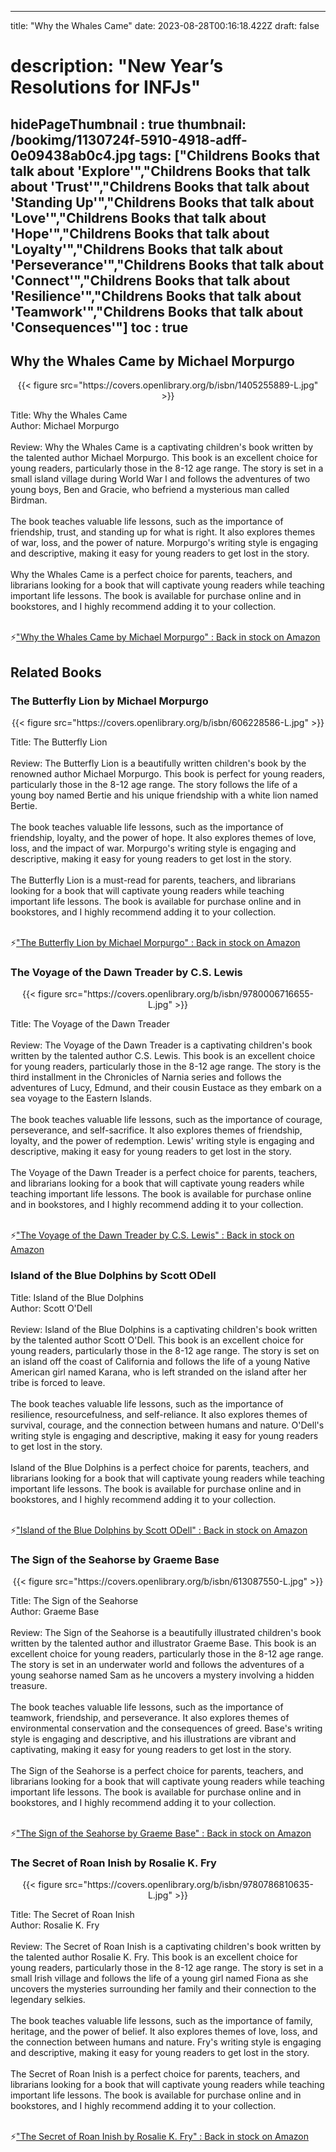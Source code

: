 
---
title: "Why the Whales Came"
date: 2023-08-28T00:16:18.422Z
draft: false
# description: "New Year’s Resolutions for INFJs"
hidePageThumbnail : true
thumbnail: /bookimg/1130724f-5910-4918-adff-0e09438ab0c4.jpg
tags: ["Childrens Books that talk about 'Explore'","Childrens Books that talk about 'Trust'","Childrens Books that talk about 'Standing Up'","Childrens Books that talk about 'Love'","Childrens Books that talk about 'Hope'","Childrens Books that talk about 'Loyalty'","Childrens Books that talk about 'Perseverance'","Childrens Books that talk about 'Connect'","Childrens Books that talk about 'Resilience'","Childrens Books that talk about 'Teamwork'","Childrens Books that talk about 'Consequences'"]
toc : true
---
## Why the Whales Came by Michael Morpurgo

<center>
{{< figure src="https://covers.openlibrary.org/b/isbn/1405255889-L.jpg" >}}
</center>

Title: Why the Whales Came</br>
Author: Michael Morpurgo</br></br>
Review: Why the Whales Came is a captivating children's book written by the talented author Michael Morpurgo. This book is an excellent choice for young readers, particularly those in the 8-12 age range. The story is set in a small island village during World War I and follows the adventures of two young boys, Ben and Gracie, who befriend a mysterious man called Birdman.</br></br>
The book teaches valuable life lessons, such as the importance of friendship, trust, and standing up for what is right. It also explores themes of war, loss, and the power of nature. Morpurgo's writing style is engaging and descriptive, making it easy for young readers to get lost in the story.</br></br>
Why the Whales Came is a perfect choice for parents, teachers, and librarians looking for a book that will captivate young readers while teaching important life lessons. The book is available for purchase online and in bookstores, and I highly recommend adding it to your collection.</br></br>

<p>⚡<a id="aflink" href="https://www.amazon.com/gp/search?ie=UTF8&tag=klayu00-20&linkCode=ur2&linkId=6639bed89a8ad8dd2705e40644eb43d3&camp=1789&creative=9325&index=books&keywords=Why the Whales Came by Michael Morpurgo" class="one" target="_blank" title='"Why the Whales Came by Michael Morpurgo" : Back in stock on Amazon'>"Why the Whales Came by Michael Morpurgo" : Back in stock on Amazon</a></p>

## Related Books
### The Butterfly Lion by Michael Morpurgo
<center>
{{< figure src="https://covers.openlibrary.org/b/isbn/606228586-L.jpg" >}}
</center>

Title: The Butterfly Lion</br></br>
Review: The Butterfly Lion is a beautifully written children's book by the renowned author Michael Morpurgo. This book is perfect for young readers, particularly those in the 8-12 age range. The story follows the life of a young boy named Bertie and his unique friendship with a white lion named Bertie.</br></br>
The book teaches valuable life lessons, such as the importance of friendship, loyalty, and the power of hope. It also explores themes of love, loss, and the impact of war. Morpurgo's writing style is engaging and descriptive, making it easy for young readers to get lost in the story.</br></br>
The Butterfly Lion is a must-read for parents, teachers, and librarians looking for a book that will captivate young readers while teaching important life lessons. The book is available for purchase online and in bookstores, and I highly recommend adding it to your collection.</br></br>

<p>⚡<a id="aflink" href="https://www.amazon.com/gp/search?ie=UTF8&tag=klayu00-20&linkCode=ur2&linkId=6639bed89a8ad8dd2705e40644eb43d3&camp=1789&creative=9325&index=books&keywords=The Butterfly Lion by Michael Morpurgo" class="one" target="_blank" title='"The Butterfly Lion by Michael Morpurgo" : Back in stock on Amazon'>"The Butterfly Lion by Michael Morpurgo" : Back in stock on Amazon</a></p>

### The Voyage of the Dawn Treader by C.S. Lewis
<center>
{{< figure src="https://covers.openlibrary.org/b/isbn/9780006716655-L.jpg" >}}
</center>

Title: The Voyage of the Dawn Treader</br></br>
Review: The Voyage of the Dawn Treader is a captivating children's book written by the talented author C.S. Lewis. This book is an excellent choice for young readers, particularly those in the 8-12 age range. The story is the third installment in the Chronicles of Narnia series and follows the adventures of Lucy, Edmund, and their cousin Eustace as they embark on a sea voyage to the Eastern Islands.</br></br>
The book teaches valuable life lessons, such as the importance of courage, perseverance, and self-sacrifice. It also explores themes of friendship, loyalty, and the power of redemption. Lewis' writing style is engaging and descriptive, making it easy for young readers to get lost in the story.</br></br>
The Voyage of the Dawn Treader is a perfect choice for parents, teachers, and librarians looking for a book that will captivate young readers while teaching important life lessons. The book is available for purchase online and in bookstores, and I highly recommend adding it to your collection.</br></br>

<p>⚡<a id="aflink" href="https://www.amazon.com/gp/search?ie=UTF8&tag=klayu00-20&linkCode=ur2&linkId=6639bed89a8ad8dd2705e40644eb43d3&camp=1789&creative=9325&index=books&keywords=The Voyage of the Dawn Treader by C.S. Lewis" class="one" target="_blank" title='"The Voyage of the Dawn Treader by C.S. Lewis" : Back in stock on Amazon'>"The Voyage of the Dawn Treader by C.S. Lewis" : Back in stock on Amazon</a></p>

### Island of the Blue Dolphins by Scott ODell
Title: Island of the Blue Dolphins</br>
Author: Scott O'Dell</br></br>
Review: Island of the Blue Dolphins is a captivating children's book written by the talented author Scott O'Dell. This book is an excellent choice for young readers, particularly those in the 8-12 age range. The story is set on an island off the coast of California and follows the life of a young Native American girl named Karana, who is left stranded on the island after her tribe is forced to leave.</br></br>
The book teaches valuable life lessons, such as the importance of resilience, resourcefulness, and self-reliance. It also explores themes of survival, courage, and the connection between humans and nature. O'Dell's writing style is engaging and descriptive, making it easy for young readers to get lost in the story.</br></br>
Island of the Blue Dolphins is a perfect choice for parents, teachers, and librarians looking for a book that will captivate young readers while teaching important life lessons. The book is available for purchase online and in bookstores, and I highly recommend adding it to your collection.</br></br>

<p>⚡<a id="aflink" href="https://www.amazon.com/gp/search?ie=UTF8&tag=klayu00-20&linkCode=ur2&linkId=6639bed89a8ad8dd2705e40644eb43d3&camp=1789&creative=9325&index=books&keywords=Island of the Blue Dolphins by Scott ODell" class="one" target="_blank" title='"Island of the Blue Dolphins by Scott ODell" : Back in stock on Amazon'>"Island of the Blue Dolphins by Scott ODell" : Back in stock on Amazon</a></p>

### The Sign of the Seahorse by Graeme Base
<center>
{{< figure src="https://covers.openlibrary.org/b/isbn/613087550-L.jpg" >}}
</center>

Title: The Sign of the Seahorse</br>
Author: Graeme Base</br></br>
Review: The Sign of the Seahorse is a beautifully illustrated children's book written by the talented author and illustrator Graeme Base. This book is an excellent choice for young readers, particularly those in the 8-12 age range. The story is set in an underwater world and follows the adventures of a young seahorse named Sam as he uncovers a mystery involving a hidden treasure.</br></br>
The book teaches valuable life lessons, such as the importance of teamwork, friendship, and perseverance. It also explores themes of environmental conservation and the consequences of greed. Base's writing style is engaging and descriptive, and his illustrations are vibrant and captivating, making it easy for young readers to get lost in the story.</br></br>
The Sign of the Seahorse is a perfect choice for parents, teachers, and librarians looking for a book that will captivate young readers while teaching important life lessons. The book is available for purchase online and in bookstores, and I highly recommend adding it to your collection.</br></br>

<p>⚡<a id="aflink" href="https://www.amazon.com/gp/search?ie=UTF8&tag=klayu00-20&linkCode=ur2&linkId=6639bed89a8ad8dd2705e40644eb43d3&camp=1789&creative=9325&index=books&keywords=The Sign of the Seahorse by Graeme Base" class="one" target="_blank" title='"The Sign of the Seahorse by Graeme Base" : Back in stock on Amazon'>"The Sign of the Seahorse by Graeme Base" : Back in stock on Amazon</a></p>

### The Secret of Roan Inish by Rosalie K. Fry
<center>
{{< figure src="https://covers.openlibrary.org/b/isbn/9780786810635-L.jpg" >}}
</center>

Title: The Secret of Roan Inish</br>
Author: Rosalie K. Fry</br></br>
Review: The Secret of Roan Inish is a captivating children's book written by the talented author Rosalie K. Fry. This book is an excellent choice for young readers, particularly those in the 8-12 age range. The story is set in a small Irish village and follows the life of a young girl named Fiona as she uncovers the mysteries surrounding her family and their connection to the legendary selkies.</br></br>
The book teaches valuable life lessons, such as the importance of family, heritage, and the power of belief. It also explores themes of love, loss, and the connection between humans and nature. Fry's writing style is engaging and descriptive, making it easy for young readers to get lost in the story.</br></br>
The Secret of Roan Inish is a perfect choice for parents, teachers, and librarians looking for a book that will captivate young readers while teaching important life lessons. The book is available for purchase online and in bookstores, and I highly recommend adding it to your collection.</br></br>

<p>⚡<a id="aflink" href="https://www.amazon.com/gp/search?ie=UTF8&tag=klayu00-20&linkCode=ur2&linkId=6639bed89a8ad8dd2705e40644eb43d3&camp=1789&creative=9325&index=books&keywords=The Secret of Roan Inish by Rosalie K. Fry" class="one" target="_blank" title='"The Secret of Roan Inish by Rosalie K. Fry" : Back in stock on Amazon'>"The Secret of Roan Inish by Rosalie K. Fry" : Back in stock on Amazon</a></p>
